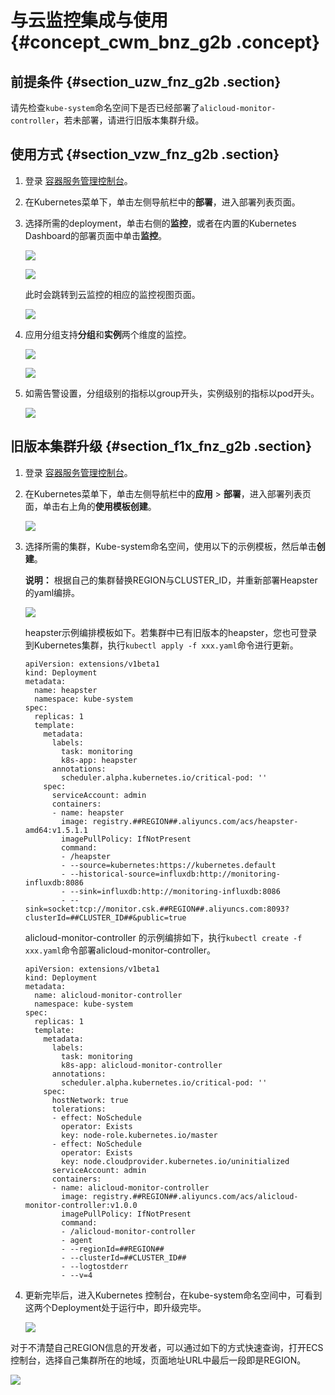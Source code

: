 # 与云监控集成与使用 {#concept_cwm_bnz_g2b .concept}

## 前提条件 {#section_uzw_fnz_g2b .section}

请先检查`kube-system`命名空间下是否已经部署了`alicloud-monitor-controller`，若未部署，请进行旧版本集群升级。

## 使用方式 {#section_vzw_fnz_g2b .section}

1.  登录 [容器服务管理控制台](https://cs.console.aliyun.com)。
2.  在Kubernetes菜单下，单击左侧导航栏中的**部署**，进入部署列表页面。
3.  选择所需的deployment，单击右侧的**监控**，或者在内置的Kubernetes Dashboard的部署页面中单击**监控**。

    ![](http://static-aliyun-doc.oss-cn-hangzhou.aliyuncs.com/assets/img/15149/6586_zh-CN.png)

    ![](http://static-aliyun-doc.oss-cn-hangzhou.aliyuncs.com/assets/img/15149/6587_zh-CN.png)

    此时会跳转到云监控的相应的监控视图页面。

    ![](http://static-aliyun-doc.oss-cn-hangzhou.aliyuncs.com/assets/img/15149/6588_zh-CN.jpg)

4.  应用分组支持**分组**和**实例**两个维度的监控。

    ![](http://static-aliyun-doc.oss-cn-hangzhou.aliyuncs.com/assets/img/15149/6589_zh-CN.jpg)

    ![](http://static-aliyun-doc.oss-cn-hangzhou.aliyuncs.com/assets/img/15149/6590_zh-CN.jpg)

5.  如需告警设置，分组级别的指标以group开头，实例级别的指标以pod开头。

    ![](http://static-aliyun-doc.oss-cn-hangzhou.aliyuncs.com/assets/img/15149/6591_zh-CN.jpg)


## 旧版本集群升级 {#section_f1x_fnz_g2b .section}

1.  登录 [容器服务管理控制台](https://cs.console.aliyun.com)。
2.  在Kubernetes菜单下，单击左侧导航栏中的**应用** \> **部署**，进入部署列表页面，单击右上角的**使用模板创建**。

    ![](http://static-aliyun-doc.oss-cn-hangzhou.aliyuncs.com/assets/img/15149/6592_zh-CN.png)

3.  选择所需的集群，Kube-system命名空间，使用以下的示例模板，然后单击**创建**。

    **说明：** 根据自己的集群替换REGION与CLUSTER\_ID，并重新部署Heapster的yaml编排。

    ![](http://static-aliyun-doc.oss-cn-hangzhou.aliyuncs.com/assets/img/15149/6593_zh-CN.png)

    heapster示例编排模板如下。若集群中已有旧版本的heapster，您也可登录到Kubernetes集群，执行`kubectl apply -f xxx.yaml`命令进行更新。

    ```
    apiVersion: extensions/v1beta1
    kind: Deployment
    metadata:
      name: heapster
      namespace: kube-system
    spec:
      replicas: 1
      template:
        metadata:
          labels:
            task: monitoring
            k8s-app: heapster
          annotations:
            scheduler.alpha.kubernetes.io/critical-pod: ''
        spec:
          serviceAccount: admin
          containers:
          - name: heapster
            image: registry.##REGION##.aliyuncs.com/acs/heapster-amd64:v1.5.1.1
            imagePullPolicy: IfNotPresent
            command:
            - /heapster
            - --source=kubernetes:https://kubernetes.default
            - --historical-source=influxdb:http://monitoring-influxdb:8086
            - --sink=influxdb:http://monitoring-influxdb:8086
            - --sink=socket:tcp://monitor.csk.##REGION##.aliyuncs.com:8093?clusterId=##CLUSTER_ID##&public=true
    ```

    alicloud-monitor-controller 的示例编排如下，执行`kubectl create -f xxx.yaml`命令部署alicloud-monitor-controller。

    ```
    apiVersion: extensions/v1beta1
    kind: Deployment
    metadata:
      name: alicloud-monitor-controller
      namespace: kube-system
    spec:
      replicas: 1
      template:
        metadata:
          labels:
            task: monitoring
            k8s-app: alicloud-monitor-controller
          annotations:
            scheduler.alpha.kubernetes.io/critical-pod: ''
        spec:
          hostNetwork: true
          tolerations:
          - effect: NoSchedule
            operator: Exists
            key: node-role.kubernetes.io/master
          - effect: NoSchedule
            operator: Exists
            key: node.cloudprovider.kubernetes.io/uninitialized
          serviceAccount: admin
          containers:
          - name: alicloud-monitor-controller
            image: registry.##REGION##.aliyuncs.com/acs/alicloud-monitor-controller:v1.0.0
            imagePullPolicy: IfNotPresent
            command:
            - /alicloud-monitor-controller
            - agent
            - --regionId=##REGION##
            - --clusterId=##CLUSTER_ID##
            - --logtostderr
            - --v=4
    ```

4.  更新完毕后，进入Kubernetes 控制台，在kube-system命名空间中，可看到这两个Deployment处于运行中，即升级完毕。

    ![](http://static-aliyun-doc.oss-cn-hangzhou.aliyuncs.com/assets/img/15149/6594_zh-CN.png)


对于不清楚自己REGION信息的开发者，可以通过如下的方式快速查询，打开ECS控制台，选择自己集群所在的地域，页面地址URL中最后一段即是REGION。

![](http://static-aliyun-doc.oss-cn-hangzhou.aliyuncs.com/assets/img/15149/6595_zh-CN.jpg)

